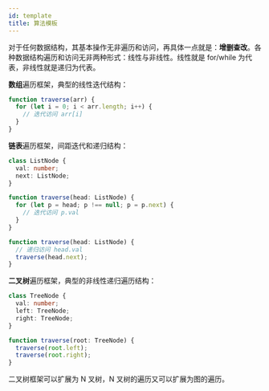 ```yaml
---
id: template
title: 算法模板
---
```


对于任何数据结构，其基本操作无非遍历和访问，再具体一点就是：**增删查改**。各种数据结构遍历和访问无非两种形式：线性与非线性。线性就是 for/while 为代表，非线性就是递归为代表。

**数组**遍历框架，典型的线性迭代结构：

```ts
function traverse(arr) {
  for (let i = 0; i < arr.length; i++) {
    // 迭代访问 arr[i]
  }
}
```

**链表**遍历框架，间距迭代和递归结构：

```ts
class ListNode {
  val: number;
  next: ListNode;
}

function traverse(head: ListNode) {
  for (let p = head; p !== null; p = p.next) {
    // 迭代访问 p.val
  }
}

function traverse(head: ListNode) {
  // 递归访问 head.val
  traverse(head.next);
}
```

**二叉树**遍历框架，典型的非线性递归遍历结构：

```ts
class TreeNode {
  val: number;
  left: TreeNode;
  right: TreeNode;
}

function traverse(root: TreeNode) {
  traverse(root.left);
  traverse(root.right);
}
```

二叉树框架可以扩展为 N 叉树，N 叉树的遍历又可以扩展为图的遍历。
